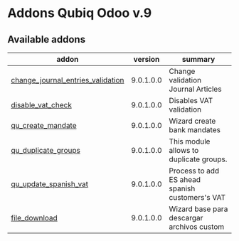 Addons Qubiq Odoo v.9
=============================

[//]: # (addons)

Available addons
----------------
addon | version | summary
--- | --- | ---
[change_journal_entries_validation](change_journal_entries_validation/) | 9.0.1.0.0 | Change validation Journal Articles
[disable_vat_check](disable_vat_check/) | 9.0.1.0.0 | Disables VAT validation
[qu_create_mandate](qu_create_mandate/) | 9.0.1.0.0 | Wizard create bank mandates
[qu_duplicate_groups](qu_duplicate_groups/) | 9.0.1.0.0 | This module allows to duplicate groups.
[qu_update_spanish_vat](qu_update_spanish_vat/)| 9.0.1.0.0 | Process to add ES ahead spanish customers's VAT
[file_download](file_download/)| 9.0.1.0.0 | Wizard base para descargar archivos custom

[//]: # (end addons)